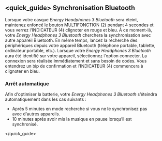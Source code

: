 ## <quick_guide> Synchronisation Bluetooth

Lorsque votre casque *Energy Headphones 3 Bluetooth* sera éteint, maintenez enfoncé le bouton MULTIFONCTION (2) pendant 4 secondes et vous verrez l'INDICATEUR (4) clignoter en rouge et bleu. À ce moment-là, votre *Energy Headphones 3 Bluetooth* cherchera la synchronisation avec autre appareil Bluetooth. En même temps, lancez la recherche des périphériques depuis votre appareil Bluetooth (téléphone portable, tablette, ordinateur portable, etc.). Lorsque votre *Energy Headphones 3 Bluetooth* aura été identifié sur votre appareil, sélectionnez l'option connecter. La connexion sera réalisée immédiatement et sans besoin de codes. Vous entendrez un bip de confirmation et l'INDICATEUR (4) commencera à clignoter en bleu.

### Arrêt automatique
Afin d'optimiser la batterie, votre *Energy Headphones 3 Bluetooth* s’éteindra automatiquement dans les cas suivants :

- Après 5 minutes en mode recherche si vous ne le synchronisez pas avec d'autres appareils.
- 10 minutes après avoir mis la musique en pause lorsqu’il est synchronisé.

</unique> </quick_guide>

